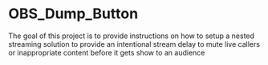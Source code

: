 # OBS_Dump_Button
The goal of this project is to provide instructions on how to setup a nested streaming solution to provide an intentional stream delay to mute live callers or inappropriate content before it gets show to an audience  
